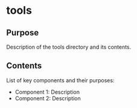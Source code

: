 # tools

## Purpose
Description of the tools directory and its contents.

## Contents
List of key components and their purposes:
- Component 1: Description
- Component 2: Description
